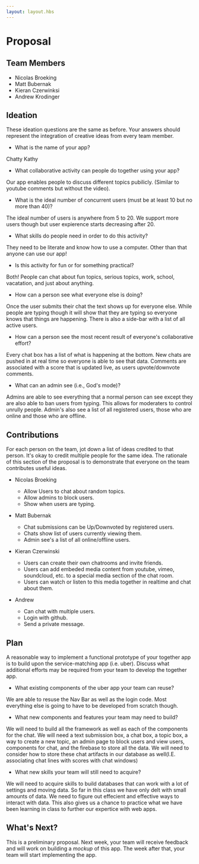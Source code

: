 ```yaml
---
layout: layout.hbs
---
```


# Proposal

## Team Members

* Nicolas Broeking
* Matt Bubernak
* Kieran Czerwinksi
* Andrew Krodinger

## Ideation

These ideation questions are the same as before. Your answers should represent
the integration of creative ideas from every team member.

* What is the name of your app?

Chatty Kathy

* What collaborative activity can people do together using your app?

Our app enables people to discuss different topics pubilicly. (Similar to youtube comments but without the video). 

* What is the ideal number of concurrent users (must be at least 10 but no more than 40)?

The ideal number of users is anywhere from 5 to 20. We support more users though but user expierence starts decreasing after 20. 

* What skills do people need in order to do this activity?

They need to be literate and know how to use a computer. Other than that anyone can use our app!

* Is this activity for fun or for something practical?

Both! People can chat about fun topics, serious topics, work, school, vacatation, and just about anything. 

* How can a person see what everyone else is doing?

Once the user submits their chat the text shows up for everyone else. While people are typing though it will show that they are typing so everyone knows that things are happening. There is also a side-bar with a list of all active users. 

* How can a person see the most recent result of everyone's collaborative effort?

Every chat box has a list of what is happening at the bottom. New chats are pushed in at real time so everyone is able to see that data. Comments are associated with a score that is updated live, as users upvote/downvote comments. 

* What can an admin see (i.e., God's mode)?

Admins are able to see everything that a normal person can see except they are also able to ban users from typing. This allows for moderaters to control unrully people. Admin's also see a list of all registered users, those who are online and those who are offline. 


## Contributions

For each person on the team, jot down a list of ideas credited to that person.
It's okay to credit multiple people for the same idea. The rationale of this
section of the proposal is to demonstrate that everyone on the team contributes
useful ideas.

* Nicolas Broeking
  * Allow Users to chat about random topics.
  * Allow admins to block users.
  * Show when users are typing.

* Matt Bubernak 
  * Chat submissions can be Up/Downvoted by registered users. 
  * Chats show list of users currently viewing them. 
  * Admin see's a list of all online/offline users.
  
* Kieran Czerwinski
  * Users can create their own chatrooms and invite friends.
  * Users can add embeded media content from youtube, vimeo, soundcloud, etc. to a special media section of the chat room.
  * Users can watch or listen to this media together in realtime and chat about them.

* Andrew
  * Can chat with multiple users.
  * Login with github.
  * Send a private message.

## Plan

A reasonable way to implement a functional prototype of your together app
is to build upon the service-matching app (i.e. uber). Discuss what additional
efforts may be required from your team to develop the together app.

* What existing components of the uber app your team can reuse?

We are able to resuse the Nav Bar as well as the login code. Most everything else is going to have to be developed from scratch though.

* What new components and features your team may need to build?

We will need to build all the framework as well as each of the components for the chat. We will need a text submission box, a chat box, a topic box, a way to create a new topic, an admin page to block users and view users, components for chat, and the firebase to store all the data. We will need to consider how to store these chat artifacts in our database as well(I.E. associating chat lines with scores with chat windows)

* What new skills your team will still need to acquire?

We will need to acquire skills to build databases that can work with a lot of settings and moving data. So far in this class we have only delt with small amounts of data. We need to figure out effecient and effective ways to interact with data. This also gives us a chance to practice what we have been learning in class to further our expertice with web apps. 

## What's Next?

This is a preliminary proposal. Next week, your team will receive feedback and
will work on building a _mockup_ of this app. The week after that, your team
will start implementing the app.
